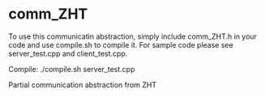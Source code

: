 comm_ZHT
========
To use this communicatin abstraction, simply include comm_ZHT.h in your code and use compile.sh to compile it.
For sample code please see server_test.cpp and client_test.cpp.

Compile:
./compile.sh server_test.cpp

Partial communication abstraction from ZHT
